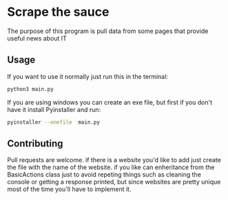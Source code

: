 # Scrape the sauce

The purpose of this program is pull data from some pages that provide useful news about IT


## Usage

If you want to use it normally just run this in the terminal:
```bash
python3 main.py
```

If you are using windows you can create an exe file, but first if you don't have it install Pyinstaller and run:

```bash
pyinstaller --onefile  main.py
```

## Contributing
Pull requests are welcome. if there is a website you'd like to add just create the file with the name of the website. if you like can enheritance from the BasicActions class just to avoid repeting things such as cleaning the console or getting a response printed, but since websites are pretty unique most of the time you'll have to implement it.